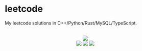 # leetcode
My leetcode solutions in C++/Python/Rust/MySQL/TypeScript.

<div align="center">
<br/>
<img src="https://img.shields.io/badge/Solved-823/3339%20=%2024%25-blue.svg?style=flat-square" />
<br/>
<img src="https://img.shields.io/badge/Easy-310/831-5CB85D.svg?style=flat-square" />
<img src="https://img.shields.io/badge/Medium-405/1748-F0AE4E.svg?style=flat-square" />
<img src="https://img.shields.io/badge/Hard-108/760-D95450.svg?style=flat-square" />
</div>